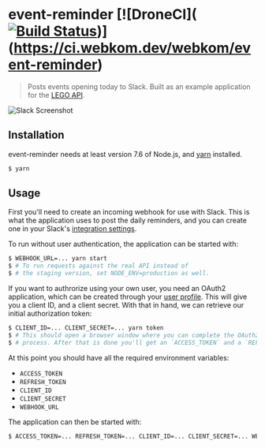 # event-reminder [![DroneCI]([![Build Status](https://ci.webkom.dev/api/badges/webkom/event-reminder/status.svg)](https://ci.webkom.dev/webkom/event-reminder))](https://ci.webkom.dev/webkom/event-reminder)

> Posts events opening today to Slack. Built as an example application for the [LEGO API](https://https://github.com/webkom/lego).

![Slack Screenshot](https://i.imgur.com/87MGVzK.png)

## Installation

event-reminder needs at least version 7.6 of Node.js, and
[yarn](https://yarnpkg.com/en/) installed.

```bash
$ yarn
```

## Usage

First you'll need to create an incoming webhook for use with Slack.
This is what the application uses to post the daily reminders, and you can
create one in your Slack's [integration settings](https://my.slack.com/services/new/incoming-webhook/).

To run without user authentication, the application can be started with:

```bash
$ WEBHOOK_URL=... yarn start
$ # To run requests against the real API instead of
$ # the staging version, set NODE_ENV=production as well.
```

If you want to authrorize using your own user, you need an OAuth2 application,
which can be created through your
[user profile](https://abakus.no/users/me/settings/oauth2).
This will give you a client ID, and a client secret. With that in hand, we can
retrieve our initial authorization token:

```bash
$ CLIENT_ID=... CLIENT_SECRET=... yarn token
$ # This should open a browser window where you can complete the OAuth2 sign-in
$ # process. After that is done you'll get an `ACCESS_TOKEN` and a `REFRESH_TOKEN`.
```

At this point you should have all the required environment variables:

* `ACCESS_TOKEN`
* `REFRESH_TOKEN`
* `CLIENT_ID`
* `CLIENT_SECRET`
* `WEBHOOK_URL`

The application can then be started with:

```bash
$ ACCESS_TOKEN=... REFRESH_TOKEN=... CLIENT_ID=... CLIENT_SECRET=... WEBHOOK_URL=... yarn start
```
